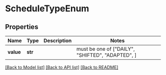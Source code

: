 # ScheduleTypeEnum


## Properties
Name | Type | Description | Notes
------------ | ------------- | ------------- | -------------
**value** | **str** |  |  must be one of ["DAILY", "SHIFTED", "ADAPTED", ]

[[Back to Model list]](../README.md#documentation-for-models) [[Back to API list]](../README.md#documentation-for-api-endpoints) [[Back to README]](../README.md)


